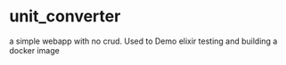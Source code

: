 # unit_converter
a simple webapp with no crud. Used to Demo elixir testing and building a docker image
